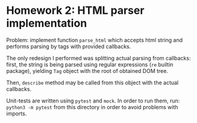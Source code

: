 # **Homework 2:** HTML parser implementation

Problem: implement function `parse_html` which accepts html string 
and performs parsing by tags with provided callbacks.

The only redesign I performed was splitting actual parsing from callbacks: first, the
string is being parsed using regular expressions (`re` builtin package), yielding `Tag` object with the root of obtained DOM tree.

Then, `describe` method may be called from this object with the actual callbacks.

Unit-tests are written using `pytest` and `mock`.
In order to run them, run: `python3 -m pytest` from this directory in order to avoid problems with imports.
